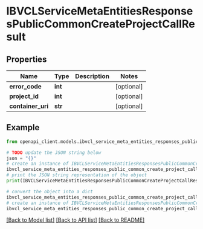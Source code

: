# IBVCLServiceMetaEntitiesResponsesPublicCommonCreateProjectCallResult


## Properties

Name | Type | Description | Notes
------------ | ------------- | ------------- | -------------
**error_code** | **int** |  | [optional] 
**project_id** | **int** |  | [optional] 
**container_uri** | **str** |  | [optional] 

## Example

```python
from openapi_client.models.ibvcl_service_meta_entities_responses_public_common_create_project_call_result import IBVCLServiceMetaEntitiesResponsesPublicCommonCreateProjectCallResult

# TODO update the JSON string below
json = "{}"
# create an instance of IBVCLServiceMetaEntitiesResponsesPublicCommonCreateProjectCallResult from a JSON string
ibvcl_service_meta_entities_responses_public_common_create_project_call_result_instance = IBVCLServiceMetaEntitiesResponsesPublicCommonCreateProjectCallResult.from_json(json)
# print the JSON string representation of the object
print(IBVCLServiceMetaEntitiesResponsesPublicCommonCreateProjectCallResult.to_json())

# convert the object into a dict
ibvcl_service_meta_entities_responses_public_common_create_project_call_result_dict = ibvcl_service_meta_entities_responses_public_common_create_project_call_result_instance.to_dict()
# create an instance of IBVCLServiceMetaEntitiesResponsesPublicCommonCreateProjectCallResult from a dict
ibvcl_service_meta_entities_responses_public_common_create_project_call_result_from_dict = IBVCLServiceMetaEntitiesResponsesPublicCommonCreateProjectCallResult.from_dict(ibvcl_service_meta_entities_responses_public_common_create_project_call_result_dict)
```
[[Back to Model list]](../README.md#documentation-for-models) [[Back to API list]](../README.md#documentation-for-api-endpoints) [[Back to README]](../README.md)


